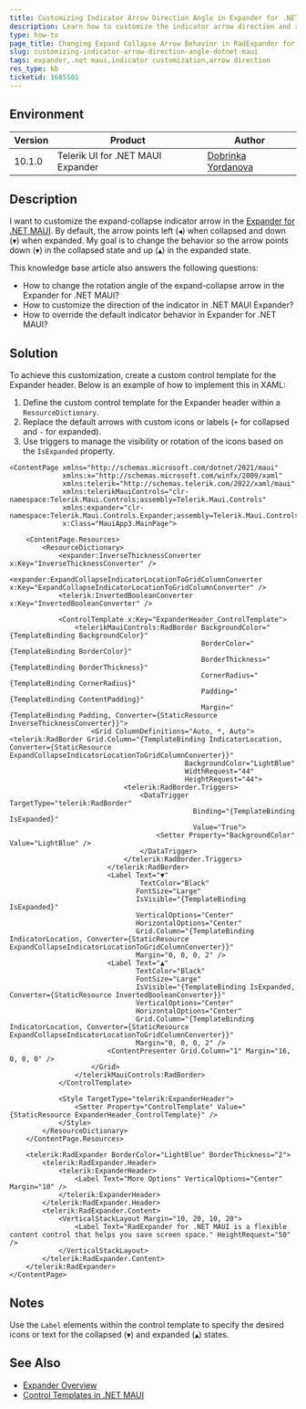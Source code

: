 ```yaml
---
title: Customizing Indicator Arrow Direction Angle in Expander for .NET MAUI
description: Learn how to customize the indicator arrow direction and rotation angle in the RadExpander control for .NET MAUI.
type: how-to
page_title: Changing Expand Collapse Arrow Behavior in RadExpander for .NET MAUI
slug: customizing-indicator-arrow-direction-angle-dotnet-maui
tags: expander,.net maui,indicator customization,arrow direction
res_type: kb
ticketid: 1685501
---
```


## Environment

| Version | Product | Author | 
| --- | --- | ---- | 
| 10.1.0 | Telerik UI for .NET MAUI Expander | [Dobrinka Yordanova](https://www.telerik.com/blogs/author/dobrinka-yordanova) |

## Description

I want to customize the expand-collapse indicator arrow in the [Expander for .NET MAUI](https://docs.telerik.com/devtools/maui/controls/expander/overview). By default, the arrow points left (`◀️`) when collapsed and down (`▼`) when expanded. My goal is to change the behavior so the arrow points down (`▼`) in the collapsed state and up (`▲`) in the expanded state.

This knowledge base article also answers the following questions:

- How to change the rotation angle of the expand-collapse arrow in the Expander for .NET MAUI?
- How to customize the direction of the indicator in .NET MAUI Expander?
- How to override the default indicator behavior in Expander for .NET MAUI?

## Solution

To achieve this customization, create a custom control template for the Expander header. Below is an example of how to implement this in XAML:

1. Define the custom control template for the Expander header within a `ResourceDictionary`.
2. Replace the default arrows with custom icons or labels (`+` for collapsed and `-` for expanded).
3. Use triggers to manage the visibility or rotation of the icons based on the `IsExpanded` property.

```xaml
<ContentPage xmlns="http://schemas.microsoft.com/dotnet/2021/maui"
             xmlns:x="http://schemas.microsoft.com/winfx/2009/xaml"
             xmlns:telerik="http://schemas.telerik.com/2022/xaml/maui"
             xmlns:telerikMauiControls="clr-namespace:Telerik.Maui.Controls;assembly=Telerik.Maui.Controls"
             xmlns:expander="clr-namespace:Telerik.Maui.Controls.Expander;assembly=Telerik.Maui.Controls"
             x:Class="MauiApp3.MainPage">

    <ContentPage.Resources>
        <ResourceDictionary>
            <expander:InverseThicknessConverter x:Key="InverseThicknessConverter" />
            <expander:ExpandCollapseIndicatorLocationToGridColumnConverter x:Key="ExpandCollapseIndicatorLocationToGridColumnConverter" />
            <telerik:InvertedBooleanConverter x:Key="InvertedBooleanConverter" />

            <ControlTemplate x:Key="ExpanderHeader_ControlTemplate">
                <telerikMauiControls:RadBorder BackgroundColor="{TemplateBinding BackgroundColor}"
                                               BorderColor="{TemplateBinding BorderColor}"
                                               BorderThickness="{TemplateBinding BorderThickness}"
                                               CornerRadius="{TemplateBinding CornerRadius}"
                                               Padding="{TemplateBinding ContentPadding}"
                                               Margin="{TemplateBinding Padding, Converter={StaticResource InverseThicknessConverter}}">
                    <Grid ColumnDefinitions="Auto, *, Auto">
<telerik:RadBorder Grid.Column="{TemplateBinding IndicatorLocation, Converter={StaticResource ExpandCollapseIndicatorLocationToGridColumnConverter}}"
                                           BackgroundColor="LightBlue"
                                           WidthRequest="44"
                                           HeightRequest="44">
							<telerik:RadBorder.Triggers>
								<DataTrigger TargetType="telerik:RadBorder"
                                             Binding="{TemplateBinding IsExpanded}"
                                             Value="True">
									<Setter Property="BackgroundColor" Value="LightBlue" />
								</DataTrigger>
							</telerik:RadBorder.Triggers>
						</telerik:RadBorder>
                        <Label Text="▼"
                                TextColor="Black"
                               FontSize="Large"
                               IsVisible="{TemplateBinding IsExpanded}"
                               VerticalOptions="Center"
                               HorizontalOptions="Center"
                               Grid.Column="{TemplateBinding IndicatorLocation, Converter={StaticResource ExpandCollapseIndicatorLocationToGridColumnConverter}}"
                               Margin="0, 0, 0, 2" />
                        <Label Text="▲"
                               TextColor="Black"
                               FontSize="Large"
                               IsVisible="{TemplateBinding IsExpanded, Converter={StaticResource InvertedBooleanConverter}}"
                               VerticalOptions="Center"
                               HorizontalOptions="Center"
                               Grid.Column="{TemplateBinding IndicatorLocation, Converter={StaticResource ExpandCollapseIndicatorLocationToGridColumnConverter}}"
                               Margin="0, 0, 0, 2" />
                        <ContentPresenter Grid.Column="1" Margin="16, 0, 0, 0" />
                    </Grid>
                </telerikMauiControls:RadBorder>
            </ControlTemplate>

            <Style TargetType="telerik:ExpanderHeader">
                <Setter Property="ControlTemplate" Value="{StaticResource ExpanderHeader_ControlTemplate}" />
            </Style>
        </ResourceDictionary>
    </ContentPage.Resources>

    <telerik:RadExpander BorderColor="LightBlue" BorderThickness="2">
        <telerik:RadExpander.Header>
            <telerik:ExpanderHeader>
                <Label Text="More Options" VerticalOptions="Center" Margin="10" />
            </telerik:ExpanderHeader>
        </telerik:RadExpander.Header>
        <telerik:RadExpander.Content>
            <VerticalStackLayout Margin="10, 20, 10, 20">
                <Label Text="RadExpander for .NET MAUI is a flexible content control that helps you save screen space." HeightRequest="50" />
            </VerticalStackLayout>
        </telerik:RadExpander.Content>
    </telerik:RadExpander>
</ContentPage>
```

## Notes

Use the `Label` elements within the control template to specify the desired icons or text for the collapsed (`▼`) and expanded (`▲`) states.

## See Also

- [Expander Overview](https://docs.telerik.com/devtools/maui/controls/expander/overview)
- [Control Templates in .NET MAUI](https://learn.microsoft.com/en-us/dotnet/maui/fundamentals/controltemplate?view=net-maui-9.0)

